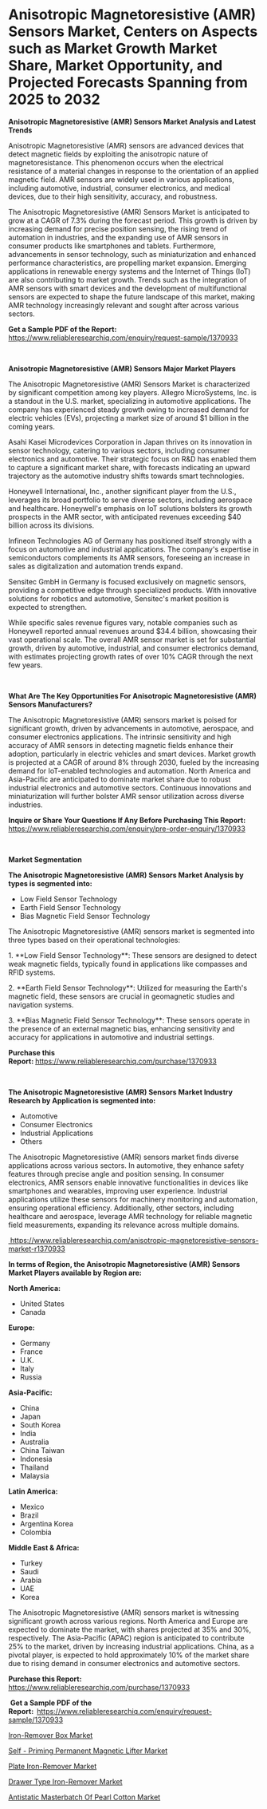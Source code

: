 <p><h1>Anisotropic Magnetoresistive (AMR) Sensors Market, Centers on Aspects such as Market Growth Market Share, Market Opportunity, and Projected Forecasts Spanning from 2025 to 2032</h1></p><p><strong>Anisotropic Magnetoresistive (AMR) Sensors Market Analysis and Latest Trends</strong></p>
<p><p>Anisotropic Magnetoresistive (AMR) sensors are advanced devices that detect magnetic fields by exploiting the anisotropic nature of magnetoresistance. This phenomenon occurs when the electrical resistance of a material changes in response to the orientation of an applied magnetic field. AMR sensors are widely used in various applications, including automotive, industrial, consumer electronics, and medical devices, due to their high sensitivity, accuracy, and robustness. </p><p>The Anisotropic Magnetoresistive (AMR) Sensors Market is anticipated to grow at a CAGR of 7.3% during the forecast period. This growth is driven by increasing demand for precise position sensing, the rising trend of automation in industries, and the expanding use of AMR sensors in consumer products like smartphones and tablets. Furthermore, advancements in sensor technology, such as miniaturization and enhanced performance characteristics, are propelling market expansion. Emerging applications in renewable energy systems and the Internet of Things (IoT) are also contributing to market growth. Trends such as the integration of AMR sensors with smart devices and the development of multifunctional sensors are expected to shape the future landscape of this market, making AMR technology increasingly relevant and sought after across various sectors.</p></p>
<p><strong>Get a Sample PDF of the Report:&nbsp;</strong> <a href="https://www.reliableresearchiq.com/enquiry/request-sample/1370933?utm_campaign=1900&utm_medium=2&utm_source=Github&utm_content=ia&utm_term=22032025&utm_id=anisotropic-magnetoresistive-amr-sensors">https://www.reliableresearchiq.com/enquiry/request-sample/1370933</a></p>
<p>&nbsp;</p>
<p><strong>Anisotropic Magnetoresistive (AMR) Sensors Major Market Players</strong></p>
<p><p>The Anisotropic Magnetoresistive (AMR) Sensors Market is characterized by significant competition among key players. Allegro MicroSystems, Inc. is a standout in the U.S. market, specializing in automotive applications. The company has experienced steady growth owing to increased demand for electric vehicles (EVs), projecting a market size of around $1 billion in the coming years.</p><p>Asahi Kasei Microdevices Corporation in Japan thrives on its innovation in sensor technology, catering to various sectors, including consumer electronics and automotive. Their strategic focus on R&D has enabled them to capture a significant market share, with forecasts indicating an upward trajectory as the automotive industry shifts towards smart technologies.</p><p>Honeywell International, Inc., another significant player from the U.S., leverages its broad portfolio to serve diverse sectors, including aerospace and healthcare. Honeywell's emphasis on IoT solutions bolsters its growth prospects in the AMR sector, with anticipated revenues exceeding $40 billion across its divisions.</p><p>Infineon Technologies AG of Germany has positioned itself strongly with a focus on automotive and industrial applications. The company's expertise in semiconductors complements its AMR sensors, foreseeing an increase in sales as digitalization and automation trends expand.</p><p>Sensitec GmbH in Germany is focused exclusively on magnetic sensors, providing a competitive edge through specialized products. With innovative solutions for robotics and automotive, Sensitec's market position is expected to strengthen.</p><p>While specific sales revenue figures vary, notable companies such as Honeywell reported annual revenues around $34.4 billion, showcasing their vast operational scale. The overall AMR sensor market is set for substantial growth, driven by automotive, industrial, and consumer electronics demand, with estimates projecting growth rates of over 10% CAGR through the next few years.</p></p>
<p>&nbsp;</p>
<p><strong>What Are The Key Opportunities For Anisotropic Magnetoresistive (AMR) Sensors Manufacturers?</strong></p>
<p><p>The Anisotropic Magnetoresistive (AMR) sensors market is poised for significant growth, driven by advancements in automotive, aerospace, and consumer electronics applications. The intrinsic sensitivity and high accuracy of AMR sensors in detecting magnetic fields enhance their adoption, particularly in electric vehicles and smart devices. Market growth is projected at a CAGR of around 8% through 2030, fueled by the increasing demand for IoT-enabled technologies and automation. North America and Asia-Pacific are anticipated to dominate market share due to robust industrial electronics and automotive sectors. Continuous innovations and miniaturization will further bolster AMR sensor utilization across diverse industries.</p></p>
<p><strong>Inquire or Share Your Questions If Any Before Purchasing This Report:</strong> <a href="https://www.reliableresearchiq.com/enquiry/pre-order-enquiry/1370933?utm_campaign=1900&utm_medium=2&utm_source=Github&utm_content=ia&utm_term=22032025&utm_id=anisotropic-magnetoresistive-amr-sensors">https://www.reliableresearchiq.com/enquiry/pre-order-enquiry/1370933</a></p>
<p>&nbsp;</p>
<p><strong>Market Segmentation</strong></p>
<p><strong>The Anisotropic Magnetoresistive (AMR) Sensors Market Analysis by types is segmented into:</strong></p>
<p><ul><li>Low Field Sensor Technology</li><li>Earth Field Sensor Technology</li><li>Bias Magnetic Field Sensor Technology</li></ul></p>
<p><p>The Anisotropic Magnetoresistive (AMR) sensors market is segmented into three types based on their operational technologies: </p><p>1. **Low Field Sensor Technology**: These sensors are designed to detect weak magnetic fields, typically found in applications like compasses and RFID systems.</p><p>2. **Earth Field Sensor Technology**: Utilized for measuring the Earth's magnetic field, these sensors are crucial in geomagnetic studies and navigation systems.</p><p>3. **Bias Magnetic Field Sensor Technology**: These sensors operate in the presence of an external magnetic bias, enhancing sensitivity and accuracy for applications in automotive and industrial settings.</p></p>
<p><strong>Purchase this Report:&nbsp;</strong><a href="https://www.reliableresearchiq.com/purchase/1370933?utm_campaign=1900&utm_medium=2&utm_source=Github&utm_content=ia&utm_term=22032025&utm_id=anisotropic-magnetoresistive-amr-sensors">https://www.reliableresearchiq.com/purchase/1370933</a></p>
<p>&nbsp;</p>
<p><strong>The Anisotropic Magnetoresistive (AMR) Sensors Market Industry Research by Application is segmented into:</strong></p>
<p><ul><li>Automotive</li><li>Consumer Electronics</li><li>Industrial Applications</li><li>Others</li></ul></p>
<p><p>The Anisotropic Magnetoresistive (AMR) sensors market finds diverse applications across various sectors. In automotive, they enhance safety features through precise angle and position sensing. In consumer electronics, AMR sensors enable innovative functionalities in devices like smartphones and wearables, improving user experience. Industrial applications utilize these sensors for machinery monitoring and automation, ensuring operational efficiency. Additionally, other sectors, including healthcare and aerospace, leverage AMR technology for reliable magnetic field measurements, expanding its relevance across multiple domains.</p></p>
<p><a href="https://www.reliableresearchiq.com/anisotropic-magnetoresistive-sensors-market-r1370933?utm_campaign=1900&utm_medium=2&utm_source=Github&utm_content=ia&utm_term=22032025&utm_id=anisotropic-magnetoresistive-amr-sensors">&nbsp;https://www.reliableresearchiq.com/anisotropic-magnetoresistive-sensors-market-r1370933</a></p>
<p><strong>In terms of Region, the Anisotropic Magnetoresistive (AMR) Sensors Market Players available by Region are:</strong></p>
<p>
    <p> <strong> North America: </strong>
        <ul>
            <li>United States</li>
            <li>Canada</li>
        </ul>
        </p> 
    <p> <strong> Europe: </strong>
        <ul>
            <li>Germany</li>
            <li>France</li>
            <li>U.K.</li>
            <li>Italy</li>
            <li>Russia</li>
        </ul>
        </p> 
    <p> <strong> Asia-Pacific: </strong>
        <ul>
            <li>China</li>
            <li>Japan</li>
            <li>South Korea</li>
            <li>India</li>
            <li>Australia</li>
            <li>China Taiwan</li>
            <li>Indonesia</li>
            <li>Thailand</li>
            <li>Malaysia</li>
        </ul>
        </p> 
    <p> <strong> Latin America: </strong>
        <ul>
            <li>Mexico</li>
            <li>Brazil</li>
            <li>Argentina Korea</li>
            <li>Colombia</li>
        </ul>
        </p> 
    <p> <strong> Middle East & Africa: </strong>
        <ul>
            <li>Turkey</li>
            <li>Saudi</li>
            <li>Arabia</li>
            <li>UAE</li>
            <li>Korea</li>
        </ul>
    </p>
    </p>
<p><p>The Anisotropic Magnetoresistive (AMR) sensors market is witnessing significant growth across various regions. North America and Europe are expected to dominate the market, with shares projected at 35% and 30%, respectively. The Asia-Pacific (APAC) region is anticipated to contribute 25% to the market, driven by increasing industrial applications. China, as a pivotal player, is expected to hold approximately 10% of the market share due to rising demand in consumer electronics and automotive sectors.</p></p>
<p><strong>Purchase this Report: </strong><a href="https://www.reliableresearchiq.com/purchase/1370933?utm_campaign=1900&utm_medium=2&utm_source=Github&utm_content=ia&utm_term=22032025&utm_id=anisotropic-magnetoresistive-amr-sensors">https://www.reliableresearchiq.com/purchase/1370933</a></p>
<p>&nbsp;<strong>Get a Sample PDF of the Report:&nbsp;&nbsp;</strong><a href="https://www.reliableresearchiq.com/enquiry/request-sample/1370933?utm_campaign=1900&utm_medium=2&utm_source=Github&utm_content=ia&utm_term=22032025&utm_id=anisotropic-magnetoresistive-amr-sensors">https://www.reliableresearchiq.com/enquiry/request-sample/1370933</a></p>
<p><strong></strong></p>
<p><p><a href="https://github.com/yodhafirorae/Market-Research-Report-List-1/blob/main/iron-remover-box-market.md?utm_campaign=1900&utm_medium=2&utm_source=Github&utm_content=ia&utm_term=22032025&utm_id=anisotropic-magnetoresistive-amr-sensors">Iron-Remover Box Market</a></p><p><a href="https://github.com/marcayaminig/Market-Research-Report-List-1/blob/main/self-priming-permanent-magnetic-lifter-market.md?utm_campaign=1900&utm_medium=2&utm_source=Github&utm_content=ia&utm_term=22032025&utm_id=anisotropic-magnetoresistive-amr-sensors">Self - Priming Permanent Magnetic Lifter Market</a></p><p><a href="https://github.com/awwqamet/Market-Research-Report-List-1/blob/main/plate-iron-remover-market.md?utm_campaign=1900&utm_medium=2&utm_source=Github&utm_content=ia&utm_term=22032025&utm_id=anisotropic-magnetoresistive-amr-sensors">Plate Iron-Remover Market</a></p><p><a href="https://github.com/chillwervenu/Market-Research-Report-List-1/blob/main/drawer-type-iron-remover-market.md?utm_campaign=1900&utm_medium=2&utm_source=Github&utm_content=ia&utm_term=22032025&utm_id=anisotropic-magnetoresistive-amr-sensors">Drawer Type Iron-Remover Market</a></p><p><a href="https://github.com/stuwinawisa/Market-Research-Report-List-1/blob/main/antistatic-masterbatch-of-pearl-cotton-market.md?utm_campaign=1900&utm_medium=2&utm_source=Github&utm_content=ia&utm_term=22032025&utm_id=anisotropic-magnetoresistive-amr-sensors">Antistatic Masterbatch Of Pearl Cotton Market</a></p></p>